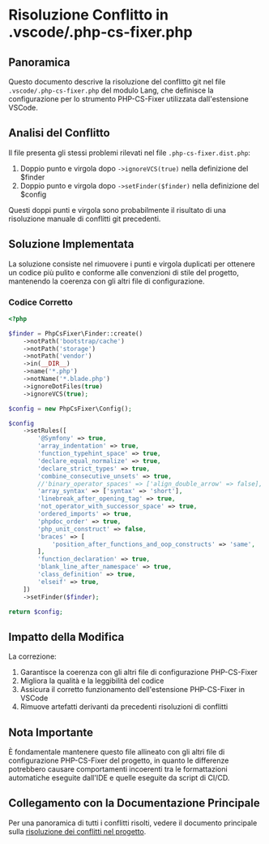 # Risoluzione Conflitto in .vscode/.php-cs-fixer.php

## Panoramica

Questo documento descrive la risoluzione del conflitto git nel file `.vscode/.php-cs-fixer.php` del modulo Lang, che definisce la configurazione per lo strumento PHP-CS-Fixer utilizzata dall'estensione VSCode.

## Analisi del Conflitto

Il file presenta gli stessi problemi rilevati nel file `.php-cs-fixer.dist.php`:

1. Doppio punto e virgola dopo `->ignoreVCS(true)` nella definizione del $finder
2. Doppio punto e virgola dopo `->setFinder($finder)` nella definizione del $config

Questi doppi punti e virgola sono probabilmente il risultato di una risoluzione manuale di conflitti git precedenti.

## Soluzione Implementata

La soluzione consiste nel rimuovere i punti e virgola duplicati per ottenere un codice più pulito e conforme alle convenzioni di stile del progetto, mantenendo la coerenza con gli altri file di configurazione.

### Codice Corretto

```php
<?php

$finder = PhpCsFixer\Finder::create()
    ->notPath('bootstrap/cache')
    ->notPath('storage')
    ->notPath('vendor')
    ->in(__DIR__)
    ->name('*.php')
    ->notName('*.blade.php')
    ->ignoreDotFiles(true)
    ->ignoreVCS(true);

$config = new PhpCsFixer\Config();

$config
    ->setRules([
        '@Symfony' => true,
        'array_indentation' => true,
        'function_typehint_space' => true,
        'declare_equal_normalize' => true,
        'declare_strict_types' => true,
        'combine_consecutive_unsets' => true,
        //'binary_operator_spaces' => ['align_double_arrow' => false],
        'array_syntax' => ['syntax' => 'short'],
        'linebreak_after_opening_tag' => true,
        'not_operator_with_successor_space' => true,
        'ordered_imports' => true,
        'phpdoc_order' => true,
        'php_unit_construct' => false,
        'braces' => [
            'position_after_functions_and_oop_constructs' => 'same',
        ],
        'function_declaration' => true,
        'blank_line_after_namespace' => true,
        'class_definition' => true,
        'elseif' => true,
    ])
    ->setFinder($finder);

return $config;
```

## Impatto della Modifica

La correzione:

1. Garantisce la coerenza con gli altri file di configurazione PHP-CS-Fixer
2. Migliora la qualità e la leggibilità del codice
3. Assicura il corretto funzionamento dell'estensione PHP-CS-Fixer in VSCode
4. Rimuove artefatti derivanti da precedenti risoluzioni di conflitti

## Nota Importante

È fondamentale mantenere questo file allineato con gli altri file di configurazione PHP-CS-Fixer del progetto, in quanto le differenze potrebbero causare comportamenti incoerenti tra le formattazioni automatiche eseguite dall'IDE e quelle eseguite da script di CI/CD.

## Collegamento con la Documentazione Principale

Per una panoramica di tutti i conflitti risolti, vedere il documento principale sulla [risoluzione dei conflitti nel progetto](../../../../docs/logs/conflict_resolution_progress.md). 
